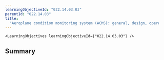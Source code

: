 ```yaml
---
learningObjectiveId: "022.14.03.03"
parentId: "022.14.03"
title:
  "Aeroplane condition monitoring system (ACMS): general, design, operation"
---
```


```tsx eval
<LearningObjectives learningObjectiveId={"022.14.03.03"} />
```

## Summary
